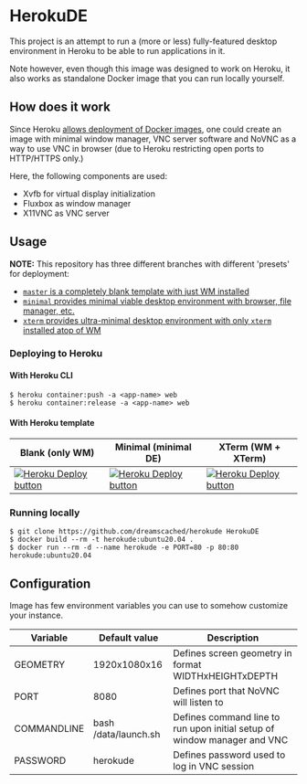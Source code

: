 # HerokuDE

This project is an attempt to run a (more or less) fully-featured desktop
environment in Heroku to be able to run applications in it.

Note however, even though this image was designed to work on Heroku, it also
works as standalone Docker image that you can run locally yourself.

## How does it work

Since Heroku [allows deployment of Docker images](https://devcenter.heroku.com/articles/build-docker-images-heroku-yml#heroku-yml-overview),
one could create an image with minimal window manager, VNC server
software and NoVNC as a way to use VNC in browser (due to Heroku restricting
open ports to HTTP/HTTPS only.)

Here, the following components are used:

* Xvfb for virtual display initialization
* Fluxbox as window manager
* X11VNC as VNC server


## Usage

**NOTE:** This repository has three different branches with different 'presets' for deployment:
* [`master` is a completely blank template with just WM installed](https://github.com/dreamscached/herokude/tree/master)
* [`minimal` provides minimal viable desktop environment with browser, file manager, etc.](https://github.com/dreamscached/herokude/tree/minimal)
* [`xterm` provides ultra-minimal desktop environment with only `xterm` installed atop of WM](https://github.com/dreamscached/herokude/tree/xterm)

### Deploying to Heroku

#### With Heroku CLI

```shell
$ heroku container:push -a <app-name> web
$ heroku container:release -a <app-name> web
```

#### With Heroku template

| Blank (only WM)                 | Minimal (minimal DE)            | XTerm (WM + XTerm)              |
|---------------------------------|---------------------------------|---------------------------------|
| [![Heroku Deploy button][1]][2] | [![Heroku Deploy button][1]][3] | [![Heroku Deploy button][1]][4] |

[1]: https://www.herokucdn.com/deploy/button.svg
[2]: https://heroku.com/deploy?template=https://github.com/dreamscached/herokude/tree/master
[3]: https://heroku.com/deploy?template=https://github.com/dreamscached/herokude/tree/minimal
[4]: https://heroku.com/deploy?template=https://github.com/dreamscached/herokude/tree/xterm


### Running locally

```shell
$ git clone https://github.com/dreamscached/herokude HerokuDE
$ docker build --rm -t herokude:ubuntu20.04 .
$ docker run --rm -d --name herokude -e PORT=80 -p 80:80 herokude:ubuntu20.04
```

## Configuration

Image has few environment variables you can use to somehow customize your
instance.

| Variable    | Default value        | Description                                                              |
|-------------|----------------------|--------------------------------------------------------------------------|
| GEOMETRY    | 1920x1080x16         | Defines screen geometry in format WIDTHxHEIGHTxDEPTH                     |
| PORT        | 8080                 | Defines port that NoVNC will listen to                                   |
| COMMANDLINE | bash /data/launch.sh | Defines command line to run upon initial setup of window manager and VNC |                    
| PASSWORD    | herokude             | Defines password used to log in VNC session                              |        
